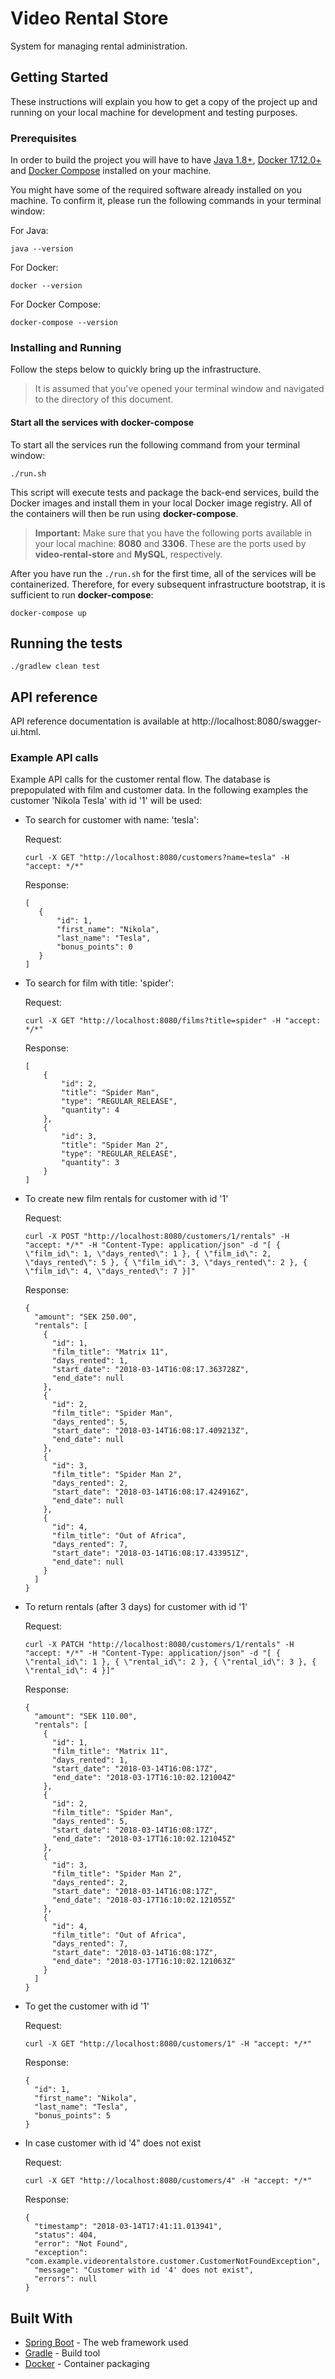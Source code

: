 # Video Rental Store

System for managing rental administration.

## Getting Started

These instructions will explain you how to get a copy of the project up and running on your local machine for development and testing purposes.

### Prerequisites

In order to build the project you will have to have [Java 1.8+](http://www.oracle.com/technetwork/java/javase/downloads/index.html), [Docker 17.12.0+](https://docs.docker.com/install/)
and [Docker Compose](https://docs.docker.com/compose/install/) installed on your machine.

You might have some of the required software already installed on you machine. To confirm it, please run the following commands
in your terminal window:

For Java:

    java --version

For Docker:

    docker --version

For Docker Compose:

    docker-compose --version 
    
### Installing and Running

Follow the steps below to quickly bring up the infrastructure. 

> It is assumed that you've opened your terminal window and navigated to the directory of this document.

#### Start all the services with docker-compose

To start all the services run the following command from your terminal window:

    ./run.sh

This script will execute tests and package the back-end services, build the Docker images and install them 
in your local Docker image registry. All of the containers will then be run using **docker-compose**.

> **Important:** 
>Make sure that you have the following ports available in your local machine: **8080** and **3306**. These are
>the ports used by **video-rental-store** and **MySQL**, respectively.

After you have run the `./run.sh` for the first time, all of the services will be containerized. Therefore, for every subsequent infrastructure bootstrap, it is sufficient to run **docker-compose**: 

    docker-compose up

## Running the tests

    ./gradlew clean test
    
## API reference

API reference documentation is available at http://localhost:8080/swagger-ui.html.

### Example API calls

Example API calls for the customer rental flow. The database is prepopulated with film and customer data. 
In the following examples the customer 'Nikola Tesla' with id '1' will be used:

* To search for customer with name: 'tesla': 

    Request:
    ```
    curl -X GET "http://localhost:8080/customers?name=tesla" -H "accept: */*"
    ```
    Response:
    ```
    [
       {
           "id": 1,
           "first_name": "Nikola",
           "last_name": "Tesla",
           "bonus_points": 0
       }
   ]
    ```

* To search for film with title: 'spider': 

    Request:
    ```
    curl -X GET "http://localhost:8080/films?title=spider" -H "accept: */*"
    ```
    Response:
    ```
    [
        {
            "id": 2,
            "title": "Spider Man",
            "type": "REGULAR_RELEASE",
            "quantity": 4
        },
        {
            "id": 3,
            "title": "Spider Man 2",
            "type": "REGULAR_RELEASE",
            "quantity": 3
        }
    ]
    ```
* To create new film rentals for customer with id '1' 

    Request:
    ```
    curl -X POST "http://localhost:8080/customers/1/rentals" -H "accept: */*" -H "Content-Type: application/json" -d "[ { \"film_id\": 1, \"days_rented\": 1 }, { \"film_id\": 2, \"days_rented\": 5 }, { \"film_id\": 3, \"days_rented\": 2 }, { \"film_id\": 4, \"days_rented\": 7 }]"
    ```
    Response:
    ```
    {
      "amount": "SEK 250.00",
      "rentals": [
        {
          "id": 1,
          "film_title": "Matrix 11",
          "days_rented": 1,
          "start_date": "2018-03-14T16:08:17.363728Z",
          "end_date": null
        },
        {
          "id": 2,
          "film_title": "Spider Man",
          "days_rented": 5,
          "start_date": "2018-03-14T16:08:17.409213Z",
          "end_date": null
        },
        {
          "id": 3,
          "film_title": "Spider Man 2",
          "days_rented": 2,
          "start_date": "2018-03-14T16:08:17.424916Z",
          "end_date": null
        },
        {
          "id": 4,
          "film_title": "Out of Africa",
          "days_rented": 7,
          "start_date": "2018-03-14T16:08:17.433951Z",
          "end_date": null
        }
      ]
    }
    ```

* To return rentals (after 3 days) for customer with id '1' 

    Request:
    ```
    curl -X PATCH "http://localhost:8080/customers/1/rentals" -H "accept: */*" -H "Content-Type: application/json" -d "[ { \"rental_id\": 1 }, { \"rental_id\": 2 }, { \"rental_id\": 3 }, { \"rental_id\": 4 }]"
    ```
    Response:
    ```
    {
      "amount": "SEK 110.00",
      "rentals": [
        {
          "id": 1,
          "film_title": "Matrix 11",
          "days_rented": 1,
          "start_date": "2018-03-14T16:08:17Z",
          "end_date": "2018-03-17T16:10:02.121004Z"
        },
        {
          "id": 2,
          "film_title": "Spider Man",
          "days_rented": 5,
          "start_date": "2018-03-14T16:08:17Z",
          "end_date": "2018-03-17T16:10:02.121045Z"
        },
        {
          "id": 3,
          "film_title": "Spider Man 2",
          "days_rented": 2,
          "start_date": "2018-03-14T16:08:17Z",
          "end_date": "2018-03-17T16:10:02.121055Z"
        },
        {
          "id": 4,
          "film_title": "Out of Africa",
          "days_rented": 7,
          "start_date": "2018-03-14T16:08:17Z",
          "end_date": "2018-03-17T16:10:02.121063Z"
        }
      ]
    }
    ```

* To get the customer with id '1' 

    Request:
    ```
    curl -X GET "http://localhost:8080/customers/1" -H "accept: */*"
    ```
    Response:
    ```
    {
      "id": 1,
      "first_name": "Nikola",
      "last_name": "Tesla",
      "bonus_points": 5
    }
    ```
    
* In case customer with id '4" does not exist

    Request:
    ```
    curl -X GET "http://localhost:8080/customers/4" -H "accept: */*"
    ```
    Response:
    ```
    {
      "timestamp": "2018-03-14T17:41:11.013941",
      "status": 404,
      "error": "Not Found",
      "exception": "com.example.videorentalstore.customer.CustomerNotFoundException",
      "message": "Customer with id '4' does not exist",
      "errors": null
    }
    ```

## Built With

* [Spring Boot](https://projects.spring.io/spring-boot/) - The web framework used
* [Gradle](https://gradle.org) - Build tool
* [Docker](https://docs.docker.com/install/) - Container packaging


